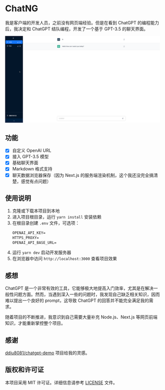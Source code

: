 # ChatNG

我是客户端的开发人员，之前没有网页端经验。但是在看到 ChatGPT 的编程能力后，我决定和 ChatGPT 结队编程，开发了一个基于 GPT-3.5 的聊天界面。

![](./pics/pic1.png)

## 功能

-   [x] 自定义 OpenAI URL
-   [x] 接入 GPT-3.5 模型
-   [x] 基础聊天界面
-   [x] Markdown 格式支持
-   [x] 聊天数据浏览器保存（因为 Next.js 的服务端渲染机制，这个我还没完全搞清楚，感觉有点问题）

## 使用说明

1. 克隆或下载本项目到本地
2. 进入项目根目录，运行 `yarn install` 安装依赖
3. 在根目录创建 `.env` 文件，可选项：
    ```
    OPENAI_API_KEY=
    HTTPS_PROXY=
    OPENAI_API_BASE_URL=
    ```
4. 运行 `yarn dev` 启动开发服务器
5. 在浏览器中访问 `http://localhost:3000` 查看项目效果

## 感想

ChatGPT 是一个非常有效的工具，它能够极大地提高入门效率，尤其是在解决一般性问题方面。然而，当遇到深入一些的问题时，我发现自己缺乏相关知识，因而难以提出一个良好的 prompt，这导致 ChatGPT 的回答并不能完全满足我的需求。

随着项目的不断推进，我意识到自己需要大量补充 Node.js、Next.js 等网页前端知识，才能重新掌控整个项目。

## 感谢
[ddiu8081/chatgpt-demo](https://github.com/ddiu8081/chatgpt-demo) 项目给我的灵感。

## 版权和许可证

本项目采用 MIT 许可证。详细信息请参考 [LICENSE](LICENSE) 文件。
